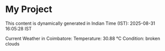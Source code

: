 # My Project

This content is dynamically generated in Indian Time (IST): 2025-08-31 16:05:28 IST


Current Weather in Coimbatore:
Temperature: 30.88 °C
Condition: broken clouds
